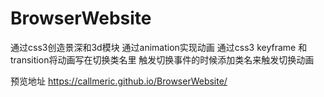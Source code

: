 # BrowserWebsite
通过css3创造景深和3d模块
通过animation实现动画
通过css3 keyframe 和transition将动画写在切换类名里
触发切换事件的时候添加类名来触发切换动画

预览地址
https://callmeric.github.io/BrowserWebsite/
